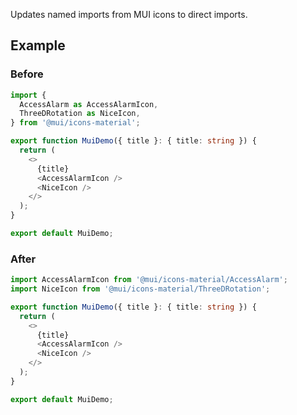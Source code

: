 Updates named imports from MUI icons to direct imports.

## Example

### Before

```ts
import {
  AccessAlarm as AccessAlarmIcon,
  ThreeDRotation as NiceIcon,
} from '@mui/icons-material';

export function MuiDemo({ title }: { title: string }) {
  return (
    <>
      {title}
      <AccessAlarmIcon />
      <NiceIcon />
    </>
  );
}

export default MuiDemo;
```

### After

```ts
import AccessAlarmIcon from '@mui/icons-material/AccessAlarm';
import NiceIcon from '@mui/icons-material/ThreeDRotation';

export function MuiDemo({ title }: { title: string }) {
  return (
    <>
      {title}
      <AccessAlarmIcon />
      <NiceIcon />
    </>
  );
}

export default MuiDemo;
```

